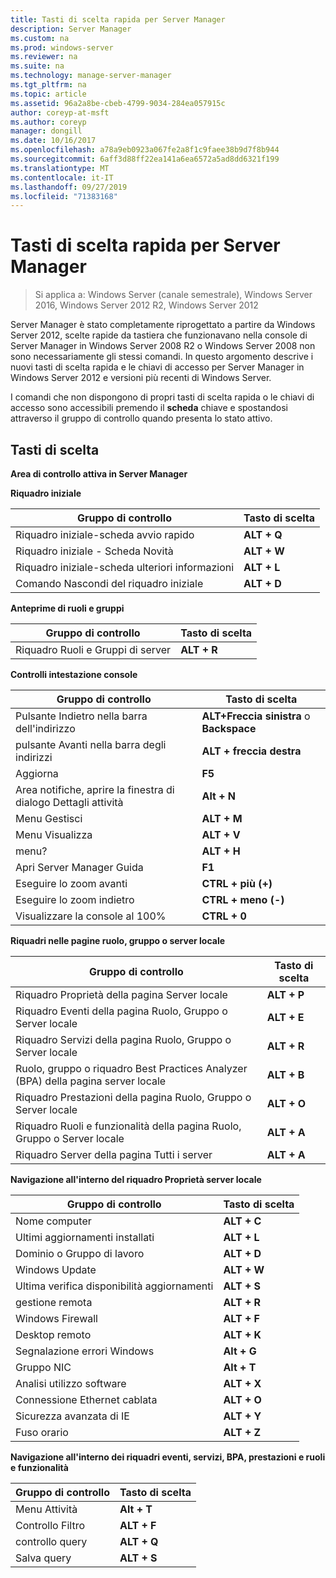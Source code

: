 ```yaml
---
title: Tasti di scelta rapida per Server Manager
description: Server Manager
ms.custom: na
ms.prod: windows-server
ms.reviewer: na
ms.suite: na
ms.technology: manage-server-manager
ms.tgt_pltfrm: na
ms.topic: article
ms.assetid: 96a2a8be-cbeb-4799-9034-284ea057915c
author: coreyp-at-msft
ms.author: coreyp
manager: dongill
ms.date: 10/16/2017
ms.openlocfilehash: a78a9eb0923a067fe2a8f1c9faee38b9d7f8b944
ms.sourcegitcommit: 6aff3d88ff22ea141a6ea6572a5ad8dd6321f199
ms.translationtype: MT
ms.contentlocale: it-IT
ms.lasthandoff: 09/27/2019
ms.locfileid: "71383168"
---
```

# <a name="keyboard-shortcuts-for-server-manager"></a>Tasti di scelta rapida per Server Manager

>Si applica a: Windows Server (canale semestrale), Windows Server 2016, Windows Server 2012 R2, Windows Server 2012

Server Manager è stato completamente riprogettato a partire da Windows Server 2012, scelte rapide da tastiera che funzionavano nella console di Server Manager in Windows Server 2008 R2 o Windows Server 2008 non sono necessariamente gli stessi comandi. In questo argomento descrive i nuovi tasti di scelta rapida e le chiavi di accesso per Server Manager in Windows Server 2012 e versioni più recenti di Windows Server.

I comandi che non dispongono di propri tasti di scelta rapida o le chiavi di accesso sono accessibili premendo il **scheda** chiave e spostandosi attraverso il gruppo di controllo quando presenta lo stato attivo.

## <a name="access-keys"></a>Tasti di scelta
**Area di controllo attiva in Server Manager**

**Riquadro iniziale**

|Gruppo di controllo|Tasto di scelta|
|---------|-------|
|Riquadro iniziale-scheda avvio rapido|**ALT + Q**|
|Riquadro iniziale - Scheda Novità|**ALT + W**|
|Riquadro iniziale-scheda ulteriori informazioni|**ALT + L**|
|Comando Nascondi del riquadro iniziale|**ALT + D**|

**Anteprime di ruoli e gruppi**

|Gruppo di controllo|Tasto di scelta|
|---------|-------|
|Riquadro Ruoli e Gruppi di server|**ALT + R**|

**Controlli intestazione console**

|Gruppo di controllo|Tasto di scelta|
|---------|-------|
|Pulsante Indietro nella barra dell'indirizzo|**ALT+Freccia sinistra** o **Backspace**|
|pulsante Avanti nella barra degli indirizzi|**ALT + freccia destra**|
|Aggiorna|**F5**|
|Area notifiche, aprire la finestra di dialogo Dettagli attività|**Alt + N**|
|Menu Gestisci|**ALT + M**|
|Menu Visualizza|**ALT + V**|
|menu?|**ALT + H**|
|Apri Server Manager Guida|**F1**|
|Eseguire lo zoom avanti|**CTRL + più (+)**|
|Eseguire lo zoom indietro|**CTRL + meno (-)**|
|Visualizzare la console al 100%|**CTRL + 0**|

**Riquadri nelle pagine ruolo, gruppo o server locale**

|Gruppo di controllo|Tasto di scelta|
|---------|-------|
|Riquadro Proprietà della pagina Server locale|**ALT + P**|
|Riquadro Eventi della pagina Ruolo, Gruppo o Server locale|**ALT + E**|
|Riquadro Servizi della pagina Ruolo, Gruppo o Server locale|**ALT + R**|
|Ruolo, gruppo o riquadro Best Practices Analyzer (BPA) della pagina server locale|**ALT + B**|
|Riquadro Prestazioni della pagina Ruolo, Gruppo o Server locale|**ALT + O**|
|Riquadro Ruoli e funzionalità della pagina Ruolo, Gruppo o Server locale|**ALT + A**|
|Riquadro Server della pagina Tutti i server|**ALT + A**|

**Navigazione all'interno del riquadro Proprietà server locale**

|Gruppo di controllo|Tasto di scelta|
|---------|-------|
|Nome computer|**ALT + C**|
|Ultimi aggiornamenti installati|**ALT + L**|
|Dominio o Gruppo di lavoro|**ALT + D**|
|Windows Update|**ALT + W**|
|Ultima verifica disponibilità aggiornamenti|**ALT + S**|
|gestione remota|**ALT + R**|
|Windows Firewall|**ALT + F**|
|Desktop remoto|**ALT + K**|
|Segnalazione errori Windows|**Alt + G**|
|Gruppo NIC|**Alt + T**|
|Analisi utilizzo software|**ALT + X**|
|Connessione Ethernet cablata|**ALT + O**|
|Sicurezza avanzata di IE|**ALT + Y**|
|Fuso orario|**ALT + Z**|

**Navigazione all'interno dei riquadri eventi, servizi, BPA, prestazioni e ruoli e funzionalità**

|Gruppo di controllo|Tasto di scelta|
|---------|-------|
|Menu Attività|**Alt + T**|
|Controllo Filtro|**ALT + F**|
|controllo query|**ALT + Q**|
|Salva query|**ALT + S**|
